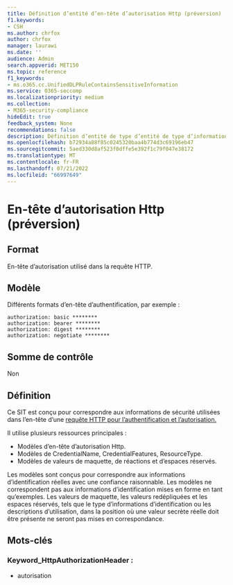 ```yaml
---
title: Définition d’entité d’en-tête d’autorisation Http (préversion)
f1.keywords:
- CSH
ms.author: chrfox
author: chrfox
manager: laurawi
ms.date: ''
audience: Admin
search.appverid: MET150
ms.topic: reference
f1_keywords:
- ms.o365.cc.UnifiedDLPRuleContainsSensitiveInformation
ms.service: O365-seccomp
ms.localizationpriority: medium
ms.collection:
- M365-security-compliance
hideEdit: true
feedback_system: None
recommendations: false
description: Définition d’entité de type d’entité de type d’informations sensibles d’en-tête d’autorisation Http.
ms.openlocfilehash: b72934a88f85c0245320baa4b774d3c69196eb47
ms.sourcegitcommit: 5aed330d8af523f0dffe5e392f1c79f047e38172
ms.translationtype: MT
ms.contentlocale: fr-FR
ms.lasthandoff: 07/21/2022
ms.locfileid: "66997649"
---
```

# <a name="http-authorization-header-preview"></a>En-tête d’autorisation Http (préversion)

## <a name="format"></a>Format

En-tête d’autorisation utilisé dans la requête HTTP.

## <a name="pattern"></a>Modèle

Différents formats d’en-tête d’authentification, par exemple :
 
`authorization: basic ********` <br>
`authorization: bearer ********` <br>
`authorization: digest ********` <br>
`authorization: negotiate ********` <br>

## <a name="checksum"></a>Somme de contrôle

Non

## <a name="definition"></a>Définition

Ce SIT est conçu pour correspondre aux informations de sécurité utilisées dans l’en-tête d’une [requête HTTP pour l’authentification et l’autorisation.](/dotnet/api/system.net.http.headers.httprequestheaders.authorization?view=netframework-4.8) 

Il utilise plusieurs ressources principales :

- Modèles d’en-tête d’autorisation Http.
- Modèles de CredentialName, CredentialFeatures, ResourceType.
- Modèles de valeurs de maquette, de réactions et d’espaces réservés.

Les modèles sont conçus pour correspondre aux informations d’identification réelles avec une confiance raisonnable. Les modèles ne correspondent pas aux informations d’identification mises en forme en tant qu’exemples. Les valeurs de maquette, les valeurs redépliquées et les espaces réservés, tels que le type d’informations d’identification ou les descriptions d’utilisation, dans la position où une valeur secrète réelle doit être présente ne seront pas mises en correspondance.

## <a name="keywords"></a>Mots-clés

### <a name="keyword_httpauthorizationheader"></a>Keyword_HttpAuthorizationHeader :

- autorisation

